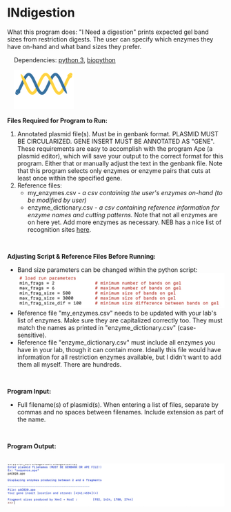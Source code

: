 # INdigestion
What this program does:
"I Need a digestion" prints expected gel band sizes from restriction digests. The user can specify which enzymes they have on-hand and what band sizes they prefer.

&nbsp;&nbsp;&nbsp;&nbsp;Dependencies: [python 3](https://www.python.org/downloads/), [biopython](https://biopython.org/)

&nbsp;&nbsp;&nbsp;&nbsp;![biopython-logo](https://raw.githubusercontent.com/amcrabtree/synteny-mapper/master/images/biopython_logo_white.png)

<b>Files Required for Program to Run:</b>
1. Annotated plasmid file(s). Must be in genbank format. PLASMID MUST BE CIRCULARIZED. GENE INSERT MUST BE ANNOTATED AS "GENE". These requirements are easy to accomplish with the program Ape (a plasmid editor), which will save your output to the correct format for this program. Either that or manually adjust the text in the genbank file. Note that this program selects only enzymes or enzyme pairs that cuts at least once within the specified gene. 
2. Reference files:
   * my_enzymes.csv - <i>a csv containing the user's enzymes on-hand (to be modified by user)</i>
   * enzyme_dictionary.csv - <i>a csv containing reference information for enzyme names and cutting patterns.</i> Note that not all enzymes are on here yet. Add more enzymes as necessary. NEB has a nice list of recognition sites [here](https://www.neb.com/tools-and-resources/selection-charts/alphabetized-list-of-recognition-specificities). 
<p>&nbsp;</p>

<b>Adjusting Script & Reference Files Before Running: </b>
- Band size parameters can be changed within the python script:
![indigestion_script.jpeg](https://raw.githubusercontent.com/amcrabtree/INdigestion/master/images/indigestion_script.jpeg)
- Reference file "my_enzymes.csv" needs to be updated with your lab's list of enzymes. Make sure they are capitalized correctly too. They must match the names as printed in "enzyme_dictionary.csv" (case-sensitive). 
- Reference file "enzyme_dictionary.csv" must include all enzymes you have in your lab, though it can contain more. Ideally this file would have information for all restriction enzymes available, but I didn't want to add them all myself. There are hundreds. 
<p>&nbsp;</p>

<b>Program Input:</b>
- Full filename(s) of plasmid(s). When entering a list of files, separate by commas and no spaces between filenames. Include extension as part of the name. 
<p>&nbsp;</p>

<b>Program Output:</b>

   &nbsp;&nbsp;&nbsp;&nbsp;![indigestion_input_output.jpeg](https://raw.githubusercontent.com/amcrabtree/INdigestion/master/images/indigestion_input_output.jpeg)
